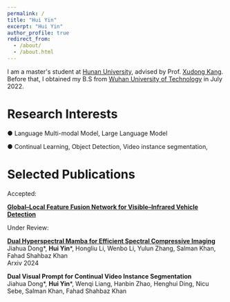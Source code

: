 ```yaml
---
permalink: /
title: "Hui Yin"
excerpt: "Hui Yin"
author_profile: true
redirect_from: 
  - /about/
  - /about.html
---
```


I am a master's student at [Hunan University](https://www-en.hnu.edu.cn/), advised by Prof. [Xudong Kang](https://scholar.google.com/citations?user=5XOeLZYAAAAJ&hl=zh-CN).
Before that, I obtained my B.S from [Wuhan University of Technology](http://english.whut.edu.cn/) in July 2022. 

Research Interests
======

● Language Multi-modal Model, Large Language Model

● Continual Learning, Object Detection, Video instance segmentation,



Selected Publications
======

Accepted:

[**Global–Local Feature Fusion Network for Visible–Infrared Vehicle Detection**](https://ieeexplore.ieee.org/abstract/document/10476333)    


Under Review:


[**Dual Hyperspectral Mamba for Efficient Spectral Compressive Imaging**](https://arxiv.org/pdf/2406.00449)    
Jiahua Dong\*, **Hui Yin**\*, Hongliu Li, Wenbo Li, Yulun Zhang, Salman Khan, Fahad Shahbaz Khan   
Arxiv 2024


**Dual Visual Prompt for Continual Video Instance Segmentation**   
Jiahua Dong\*, **Hui Yin**\*, Wenqi Liang, Hanbin Zhao, Henghui Ding, Nicu Sebe, Salman Khan, Fahad Shahbaz Khan   





